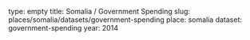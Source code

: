 type: empty
title: Somalia / Government Spending
slug: places/somalia/datasets/government-spending
place: somalia
dataset: government-spending
year: 2014
